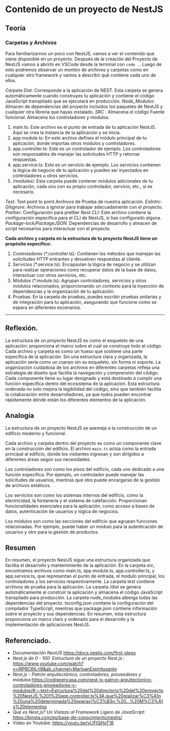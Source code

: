 # Contenido de un proyecto de NestJS
## Teoría
### Carpetas y Archivos
Para familiarizarnos un poco con NestJS, vamos a ver el contenido que viene disponible en un proyecto.
Después de la creación del Proyecto de NestJS vamos a abrirlo en VSCode desde la terminal con `code .`.
Luego de esto podremos observar un montón de archivos y carpetas como en cualquier otro framework y vamos a describir qué contiene cada uno de ellos.

*Carpeta Dist*: Corresponde a la aplicación de NEST.  Esta carpeta se genera automáticamente cuando construyes tu aplicación y contiene el código JavaScript transpilado que se ejecutará en producción.
*Node_Modules*: Almacen de dependencias del proyecto incluidos los paquetes de NestJS y cualquier otra librería que hayas instalado.
*SRC* : Almacena el código Fuente funcional. Almacena los controladores y modulos.
1. main.ts: Este archivo es el punto de entrada de tu aplicación NestJS. Aquí se crea la instancia de la aplicación y se inicia.
2. app.module.ts: En este archivo defines el módulo principal de tu aplicación, donde importas otros módulos y controladores.
3. app.controller.ts: Este es un controlador de ejemplo. Los controladores son responsables de manejar las solicitudes HTTP y retornar respuestas.
4. app.service.ts: Este es un servicio de ejemplo. Los servicios contienen la lógica de negocio de tu aplicación y pueden ser inyectados en controladores u otros servicios.
5. /modules/: Esta carpeta puede contener módulos adicionales de tu aplicación, cada uno con su propio controlador, servicio, etc., si es necesario.

*Test*: Test point to point.Archivos de Prueba de nuestra aplicación.
*Eslintrc*: 
*Gitignore*: Archivos a ignorar para trabajar adecuadamente con el proyecto.
*Prettier*: Configuración para prettier
*Nest CLI*: Este archivo contiene la configuración específica para el CLI de NestJS, si has configurado alguna.
*Package-lock/PackageJSON*: Dependencias de desarrollo y almacen de script necesarios para interactuar con el proyecto.

**Cada archivo y carpeta en la estructura de tu proyecto NestJS tiene un propósito específico:**

1. Controladores (*.controller.ts): Contienen los métodos que manejan las solicitudes HTTP entrantes y devuelven respuestas al cliente.
2. Servicios (*.service.ts): Encapsulan la lógica de negocio y se utilizan para realizar operaciones como recuperar datos de la base de datos, interactuar con otros servicios, etc.
3. Módulos (*.module.ts): Agrupan controladores, servicios y otros módulos relacionados, proporcionando un contexto para la inyección de dependencias y la organización de tu aplicación.
4. Pruebas: En la carpeta de pruebas, puedes escribir pruebas unitarias y de integración para tu aplicación, asegurando que funcione como se espera en diferentes escenarios.
---


## Reflexión.

La estructura de un proyecto NestJS es como el esqueleto de una aplicación: proporciona el marco sobre el cual se construye todo el código. Cada archivo y carpeta es como un hueso que sostiene una parte específica de la aplicación. 
Sin una estructura clara y organizada, la aplicación sería como un cuerpo sin su esqueleto, sin forma ni soporte. 
La organización cuidadosa de los archivos en diferentes carpetas refleja una estrategia de diseño que facilita la navegación y comprensión del código. Cada componente tiene su lugar designado y está destinado a cumplir una función específica dentro del ecosistema de la aplicación. Esta estructura ordenada no solo mejora la legibilidad del código, sino que también facilita la colaboración entre desarrolladores, ya que todos pueden encontrar rápidamente dónde están los diferentes elementos de la aplicación.


## Analogía
La estructura de un proyecto NestJS se asemeja a la construcción de un edificio moderno y funcional.

Cada archivo y carpeta dentro del proyecto es como un componente clave en la construcción del edificio. El archivo `main.ts` actúa como la entrada principal al edificio, donde los visitantes ingresan y son dirigidos a diferentes áreas según sus necesidades.

Los controladores son como los pisos del edificio, cada uno dedicado a una función específica. Por ejemplo, un controlador puede manejar las solicitudes de usuarios, mientras que otro puede encargarse de la gestión de archivos estáticos.

Los servicios son como los sistemas internos del edificio, como la electricidad, la fontanería y el sistema de calefacción. Proporcionan funcionalidades esenciales para la aplicación, como acceso a bases de datos, autenticación de usuarios y lógica de negocios.

Los módulos son como las secciones del edificio que agrupan funciones relacionadas. Por ejemplo, puede haber un módulo para la autenticación de usuarios y otro para la gestión de productos.

## Resumen
En resumen, el proyecto NestJS sigue una estructura organizada que facilita el desarrollo y mantenimiento de la aplicación. En la carpeta src, encontramos archivos como main.ts, app.module.ts, app.controller.ts, y app.service.ts, que representan el punto de entrada, el módulo principal, los controladores y los servicios respectivamente. La carpeta test contiene archivos de prueba para la aplicación. La carpeta /dist se genera automáticamente al construir la aplicación y almacena el código JavaScript transpilado para producción. La carpeta node_modules alberga todas las dependencias del proyecto. tsconfig.json contiene la configuración del compilador TypeScript, mientras que package.json contiene información sobre el proyecto y sus dependencias. En resumen, esta estructura proporciona un marco claro y ordenado para el desarrollo y la implementación de aplicaciones NestJS.

## Referenciado.
- *Documentación NestJS* <https://docs.nestjs.com/first-steps>
- *Nest.js de 0 - 100: Estructura de un proyecto Nest.js* : <https://www.youtube.com/watch?v=iRPBC6tLrl8&ab_channel=MarluanEspiritusanto>
- *Nest.js - Patrón arquitectónico, controladores, proveedores y módulos*:<https://codigoencasa.com/nest-js-patron-arquitectonico-controladores-proveedores-y-modulos/#:~:text=Estructura%20del%20directorio%20del%20proyecto%20NestJS.%201%20app.controller.ts%3A,que%20realizar%C3%A1n%20una%20determinada%20operaci%C3%B3n.%20...%20M%C3%A1s%20elementos>
- *Qué es Nest.js? Un Vistazo al Framework Ligero de JavaScript*: <https://kinsta.com/es/base-de-conocimiento/nestjs/>
- Video en Youtube: <https://youtu.be/vLlFIQHoT18>



